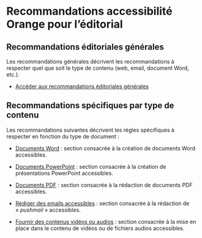 # Recommandations accessibilité Orange pour l’éditorial

<script>$(document).ready(function () {
    setBreadcrumb([{"label":"Présentation"}]);
});</script>

## Recommandations éditoriales générales
Les recommandations générales décrivent les recommandations à respecter quel que soit le type de contenu (web, email, document Word, etc.).
<ul role="presentation">
<li><a href="./editorial.html">Accéder aux recommandations éditoriales générales</a></li>
</ul>

## Recommandations spécifiques par type de contenu
Les recommandations suivantes décrivent les règles spécifiques à respecter en fonction du type de document&nbsp;:
- [Documents Word](./word.html)&nbsp;: section consacrée à la création de documents Word accessibles.

- [Documents PowerPoint](./powerpoint.html)&nbsp;: section consacrée à la création de présentations PowerPoint accessibles.

- [Documents PDF](./pdf.html)&nbsp;: section consacrée à la rédaction de documents PDF accessibles.

- [Rédiger des emails accessibles](./pushmail.html)&nbsp;: section consacrée à la rédaction de «&nbsp;<i lang="en">pushmail</i>&nbsp;» accessibles.

- [Fournir des contenus vidéos ou audios](./video-audio.html)&nbsp;: section consacrée à la mise en place dans le contenu de vidéos ou de fichiers audios accessibles.

&nbsp;
<!--  This file is part of a11y-guidelines | Our vision of mobile & web accessibility guidelines and best practices, with valid/invalid examples.
 Copyright (C) 2016  Orange SA
 See the Creative Commons Legal Code Attribution-ShareAlike 3.0 Unported License for more details (LICENSE file). -->